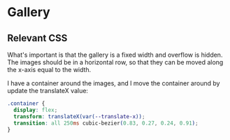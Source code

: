 # Gallery

## Relevant CSS

What's important is that the gallery is a fixed width and overflow is hidden. The images should be in a horizontal row, so that they can be moved along the x-axis equal to the width.

I have a container around the images, and I move the container around by update the translateX value:

```css
.container {
  display: flex;
  transform: translateX(var(--translate-x));
  transition: all 250ms cubic-bezier(0.83, 0.27, 0.24, 0.91);
}
```
